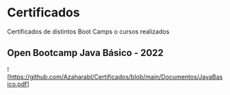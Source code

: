 # Certificados
Certificados de distintos Boot Camps o cursos realizados

## Open Bootcamp Java Básico - 2022
![https://github.com/Azaharabl/Certificados/blob/main/Documentos/JavaBasico.pdf]
